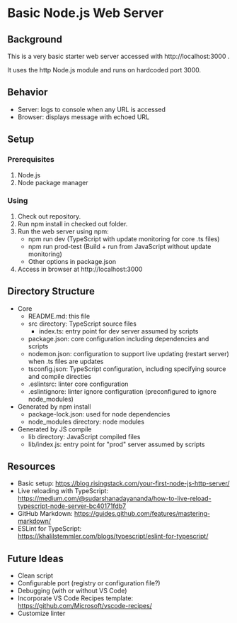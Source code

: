 # Basic Node.js Web Server
## Background
This is a very basic starter web server accessed with http://localhost:3000 .

It uses the http Node.js module and runs on hardcoded port 3000.

## Behavior
* Server: logs to console when any URL is accessed
* Browser: displays message with echoed URL

## Setup
### Prerequisites
1. Node.js
1. Node package manager 

### Using
1. Check out repository.
1. Run npm install in checked out folder.
1. Run the web server using npm:
    * npm run dev (TypeScript with update monitoring for core .ts files)
    * npm run prod-test (Build + run from JavaScript without update monitoring)
    * Other options in package.json 
1. Access in browser at http://localhost:3000

## Directory Structure
* Core
    * README.md: this file
    * src directory: TypeScript source files
        * index.ts: entry point for dev server assumed by scripts
    * package.json: core configuration including dependencies and scripts
    * nodemon.json: configuration to support live updating (restart server) when .ts files are updates
    * tsconfig.json: TypeScript configuration, including specifying source and compile directies
    * .eslintsrc: linter core configuration
    * .eslintignore: linter ignore configuration (preconfigured to ignore node_modules)
* Generated by npm install
    * package-lock.json: used for node dependencies
    * node_modules directory: node modules
* Generated by JS compile
    * lib directory: JavaScript compiled files
    * lib/index.js: entry point for "prod" server assumed by scripts 

## Resources
* Basic setup: https://blog.risingstack.com/your-first-node-js-http-server/
* Live reloading with TypeScript: https://medium.com/@sudarshanadayananda/how-to-live-reload-typescript-node-server-bc40171fdb7
* GitHub Markdown: https://guides.github.com/features/mastering-markdown/
* ESLint for TypeScript: https://khalilstemmler.com/blogs/typescript/eslint-for-typescript/

## Future Ideas
* Clean script
* Configurable port (registry or configuration file?)
* Debugging (with or without VS Code)
* Incorporate VS Code Recipes template: https://github.com/Microsoft/vscode-recipes/
* Customize linter